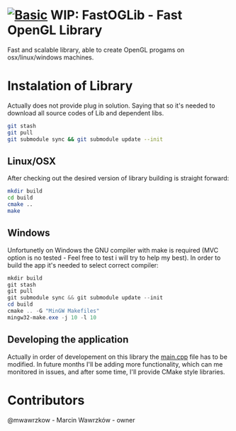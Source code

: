 # [![Basic](https://github.com/mwawrzkow/FastOGLib/actions/workflows/main.yml/badge.svg)](https://github.com/mwawrzkow/FastOGLib/actions/workflows/main.yml) WIP: FastOGLib - Fast OpenGL Library

Fast and scalable library, able to create OpenGL progams on osx/linux/windows machines. 

# Instalation of Library
Actually does not provide plug in solution. Saying that so it's needed to download all source codes of Lib and dependent libs. 
```bash 
git stash
git pull
git submodule sync && git submodule update --init
```
## Linux/OSX
After checking out the desired version of library building is straight forward: 
```bash 
mkdir build
cd build 
cmake .. 
make
```
## Windows 
Unfortunetly on Windows the GNU compiler with make is required (MVC option is no tested - Feel free to test i will try to help my best). In order to build the app it's needed to select correct compiler: 
```powershell
mkdir build 
git stash
git pull
git submodule sync && git submodule update --init
cd build 
cmake .. -G "MinGW Makefiles" 
mingw32-make.exe -j 10 -l 10
```

## Developing the application
Actually in order of developement on this library the [main.cpp](Engine/Core/core/main.cpp) file has to be modified. In future months I'll be adding more functionality, which can me monitored in issues, and after some time, I'll provide  CMake style libraries. 

# Contributors 
@mwawrzkow - Marcin Wawrzków - owner 